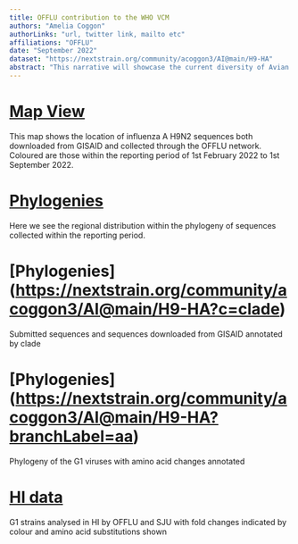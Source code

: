 ```yaml
---
title: OFFLU contribution to the WHO VCM
authors: "Amelia Coggon"
authorLinks: "url, twitter link, mailto etc"
affiliations: "OFFLU"
date: "September 2022"
dataset: "https://nextstrain.org/community/acoggon3/AI@main/H9-HA"
abstract: "This narrative will showcase the current diversity of Avian influenza H9N2 viruses as contained in the OFFLU datapackage for Sept2022 WHO VCM"
---
```


# [Map View](https://nextstrain.org/community/acoggon3/AI@main/H9-HA?d=map&p=full)

This map shows the location of influenza A H9N2 sequences both downloaded from GISAID and collected through the OFFLU network. Coloured are those within the reporting period of 1st February 2022 to 1st September 2022.

# [Phylogenies](https://nextstrain.org/community/acoggon3/AI@main/H9-HA)

Here we see the regional distribution within the phylogeny of sequences collected within the reporting period.

# [Phylogenies] (https://nextstrain.org/community/acoggon3/AI@main/H9-HA?c=clade)

Submitted sequences and sequences downloaded from GISAID annotated by clade

# [Phylogenies] (https://nextstrain.org/community/acoggon3/AI@main/H9-HA?branchLabel=aa)

Phylogeny of the G1 viruses with amino acid changes annotated

# [HI data](https://nextstrain.org/community/acoggon3/AI@main/H9-HA?branchLabel=aa&c=CVV/HI)

G1 strains analysed in HI by OFFLU and SJU with fold changes indicated by colour and amino acid substitutions shown